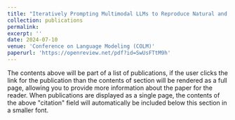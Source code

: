 ```yaml
---
title: "Iteratively Prompting Multimodal LLMs to Reproduce Natural and AI-Generated Images"
collection: publications
permalink: 
excerpt: ''
date: 2024-07-10
venue: 'Conference on Language Modeling (COLM)'
paperurl: 'https://openreview.net/pdf?id=SwUsFTtM9h'
---
```


The contents above will be part of a list of publications, if the user clicks the link for the publication than the contents of section will be rendered as a full page, allowing you to provide more information about the paper for the reader. When publications are displayed as a single page, the contents of the above "citation" field will automatically be included below this section in a smaller font.
